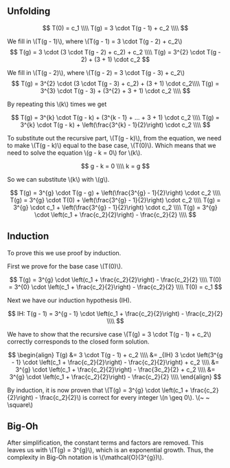 ## Unfolding

$$
T(0) = c_1 \\\\
T(g) = 3 \cdot T(g - 1) + c_2 \\\\
$$

We fill in \\(T(g - 1)\\), where \\(T(g - 1) = 3 \cdot T(g - 2) + c_2\\)
$$
T(g) = 3 \cdot (3 \cdot T(g - 2) + c_2) + c_2 \\\\
T(g) = 3^{2} \cdot T(g - 2) + (3 + 1) \cdot c_2
$$

We fill in \\(T(g - 2)\\), where \\(T(g - 2) = 3 \cdot T(g - 3) + c_2\\)
$$
T(g) = 3^{2} \cdot (3 \cdot T(g - 3) + c_2) + (3 + 1) \cdot c_2\\\\
T(g) = 3^{3} \cdot T(g - 3) + (3^{2} + 3 + 1) \cdot c_2 \\\\
$$

By repeating this \\(k\\) times we get

$$
T(g) = 3^{k} \cdot T(g - k) + (3^{k - 1} + ... + 3 + 1) \cdot c_2 \\\\
T(g) = 3^{k} \cdot T(g - k) + \left(\frac{3^{k} - 1}{2}\right) \cdot c_2 \\\\
$$

To substitute out the recursive part, \\(T(g - k)\\), from the equation, we need to make \\(T(g - k)\\) equal to the base case, \\(T(0)\\).
Which means that we need to solve the equation \\(g - k = 0\\) for \\(k\\).

$$
g - k = 0 \\\\
k = g
$$

So we can substitute \\(k\\) with \\(g\\).

$$
T(g) = 3^{g} \cdot T(g - g) + \left(\frac{3^{g} - 1}{2}\right) \cdot c_2 \\\\
T(g) = 3^{g} \cdot T(0) + \left(\frac{3^{g} - 1}{2}\right) \cdot c_2 \\\\
T(g) = 3^{g} \cdot c_1 + \left(\frac{3^{g} - 1}{2}\right) \cdot c_2 \\\\
T(g) = 3^{g} \cdot \left(c_1 + \frac{c_2}{2}\right) - \frac{c_2}{2} \\\\
$$

## Induction

To prove this we use proof by induction.

First we prove for the base case \\(T(0)\\).

$$
T(g) = 3^{g} \cdot \left(c_1 + \frac{c_2}{2}\right) - \frac{c_2}{2} \\\\
T(0) = 3^{0} \cdot \left(c_1 + \frac{c_2}{2}\right) - \frac{c_2}{2} \\\\
T(0) = c_1
$$

Next we have our induction hypothesis (IH).

$$
IH: T(g - 1) = 3^{g - 1} \cdot \left(c_1 + \frac{c_2}{2}\right) - \frac{c_2}{2} \\\\
$$

We have to show that the recursive case \\(T(g) = 3 \cdot T(g - 1) + c_2\\) correctly corresponds to the closed form solution.

$$
\begin{align}
T(g) &= 3 \cdot T(g - 1) + c_2 \\\\
     &= _{IH} 3 \cdot \left(3^{g - 1} \cdot \left(c_1 + \frac{c_2}{2}\right) - \frac{c_2}{2}\right) + c_2 \\\\
     &= 3^{g} \cdot \left(c_1 + \frac{c_2}{2}\right) - \frac{3c_2}{2} + c_2 \\\\
     &= 3^{g} \cdot \left(c_1 + \frac{c_2}{2}\right) - \frac{c_2}{2} \\\\
\end{align}
$$

By induction, it is now proven that \\(T(g) = 3^{g} \cdot \left(c_1 + \frac{c_2}{2}\right) - \frac{c_2}{2}\\) is correct for every integer \\(n \geq 0\\). \\(~ ~ \square\\)

## Big-Oh

After simplification, the constant terms and factors are removed. This leaves us with \\(T(g) = 3^{g}\\), which is an exponential growth. Thus, the complexity in Big-Oh notation is \\(\mathcal{O}(3^{g})\\).
